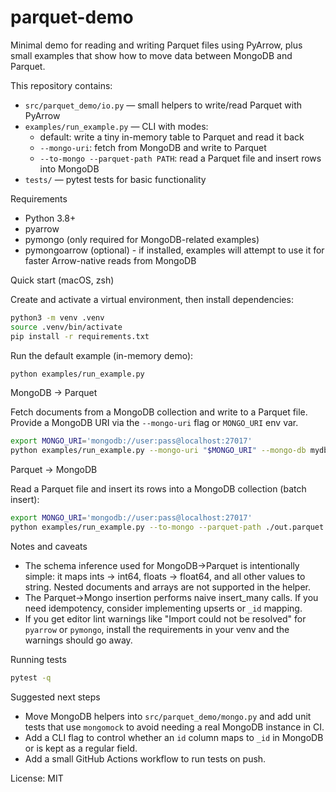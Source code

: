 # parquet-demo

Minimal demo for reading and writing Parquet files using PyArrow, plus small examples that show how to move data between MongoDB and Parquet.

This repository contains:

- `src/parquet_demo/io.py` — small helpers to write/read Parquet with PyArrow
- `examples/run_example.py` — CLI with modes:
  - default: write a tiny in-memory table to Parquet and read it back
  - `--mongo-uri`: fetch from MongoDB and write to Parquet
  - `--to-mongo --parquet-path PATH`: read a Parquet file and insert rows into MongoDB
- `tests/` — pytest tests for basic functionality

Requirements

- Python 3.8+
- pyarrow
- pymongo (only required for MongoDB-related examples)
 - pymongoarrow (optional) - if installed, examples will attempt to use it for faster Arrow-native reads from MongoDB

Quick start (macOS, zsh)

Create and activate a virtual environment, then install dependencies:

```bash
python3 -m venv .venv
source .venv/bin/activate
pip install -r requirements.txt
```

Run the default example (in-memory demo):

```bash
python examples/run_example.py
```

MongoDB -> Parquet

Fetch documents from a MongoDB collection and write to a Parquet file. Provide a MongoDB URI via the `--mongo-uri` flag or `MONGO_URI` env var.

```bash
export MONGO_URI='mongodb://user:pass@localhost:27017'
python examples/run_example.py --mongo-uri "$MONGO_URI" --mongo-db mydb --mongo-collection mycollection --out ./out.parquet
```

Parquet -> MongoDB

Read a Parquet file and insert its rows into a MongoDB collection (batch insert):

```bash
export MONGO_URI='mongodb://user:pass@localhost:27017'
python examples/run_example.py --to-mongo --parquet-path ./out.parquet --mongo-uri "$MONGO_URI" --mongo-db mydb --mongo-collection mycollection
```

Notes and caveats

- The schema inference used for MongoDB->Parquet is intentionally simple: it maps ints -> int64, floats -> float64, and all other values to string. Nested documents and arrays are not supported in the helper.
- The Parquet->Mongo insertion performs naive insert_many calls. If you need idempotency, consider implementing upserts or `_id` mapping.
- If you get editor lint warnings like "Import could not be resolved" for `pyarrow` or `pymongo`, install the requirements in your venv and the warnings should go away.

Running tests

```bash
pytest -q
```

Suggested next steps

- Move MongoDB helpers into `src/parquet_demo/mongo.py` and add unit tests that use `mongomock` to avoid needing a real MongoDB instance in CI.
- Add a CLI flag to control whether an `id` column maps to `_id` in MongoDB or is kept as a regular field.
- Add a small GitHub Actions workflow to run tests on push.

License: MIT
